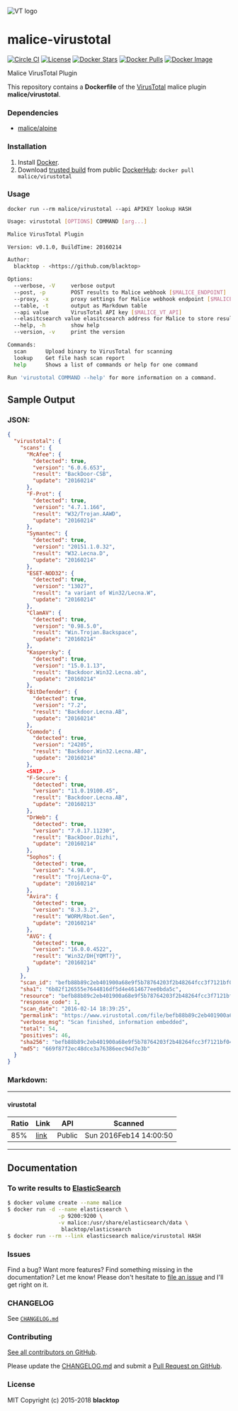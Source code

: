 ![VT logo](https://raw.githubusercontent.com/maliceio/malice-virustotal/master/logo.png)

# malice-virustotal

[![Circle CI](https://circleci.com/gh/malice-plugins/virustotal.png?style=shield)](https://circleci.com/gh/malice-plugins/virustotal) [![License](http://img.shields.io/:license-mit-blue.svg)](http://doge.mit-license.org) [![Docker Stars](https://img.shields.io/docker/stars/malice/virustotal.svg)](https://hub.docker.com/r/malice/virustotal/) [![Docker Pulls](https://img.shields.io/docker/pulls/malice/virustotal.svg)](https://hub.docker.com/r/malice/virustotal/) [![Docker Image](https://img.shields.io/badge/docker%20image-35.7MB-blue.svg)](https://hub.docker.com/r/malice/virustotal/)

Malice VirusTotal Plugin

This repository contains a **Dockerfile** of the [VirusTotal](https://virustotal.com) malice plugin **malice/virustotal**.

### Dependencies

- [malice/alpine](https://hub.docker.com/r/malice/alpine/)

### Installation

1.  Install [Docker](https://www.docker.io/).
2.  Download [trusted build](https://hub.docker.com/r/malice/virustotal/) from public [DockerHub](https://hub.docker.com): `docker pull malice/virustotal`

### Usage

```
docker run --rm malice/virustotal --api APIKEY lookup HASH
```

```bash
Usage: virustotal [OPTIONS] COMMAND [arg...]

Malice VirusTotal Plugin

Version: v0.1.0, BuildTime: 20160214

Author:
  blacktop - <https://github.com/blacktop>

Options:
  --verbose, -V		verbose output
  --post, -p		POST results to Malice webhook [$MALICE_ENDPOINT]
  --proxy, -x		proxy settings for Malice webhook endpoint [$MALICE_PROXY]
  --table, -t		output as Markdown table
  --api value		VirusTotal API key [$MALICE_VT_API]
  --elasitcsearch value	elasitcsearch address for Malice to store results [$MALICE_ELASTICSEARCH]
  --help, -h		show help
  --version, -v		print the version

Commands:
  scan		Upload binary to VirusTotal for scanning
  lookup	Get file hash scan report
  help		Shows a list of commands or help for one command

Run 'virustotal COMMAND --help' for more information on a command.
```

## Sample Output

### JSON:

```json
{
  "virustotal": {
    "scans": {
      "McAfee": {
        "detected": true,
        "version": "6.0.6.653",
        "result": "BackDoor-CSB",
        "update": "20160214"
      },
      "F-Prot": {
        "detected": true,
        "version": "4.7.1.166",
        "result": "W32/Trojan.AAWD",
        "update": "20160214"
      },
      "Symantec": {
        "detected": true,
        "version": "20151.1.0.32",
        "result": "W32.Lecna.D",
        "update": "20160214"
      },
      "ESET-NOD32": {
        "detected": true,
        "version": "13027",
        "result": "a variant of Win32/Lecna.W",
        "update": "20160214"
      },
      "ClamAV": {
        "detected": true,
        "version": "0.98.5.0",
        "result": "Win.Trojan.Backspace",
        "update": "20160214"
      },
      "Kaspersky": {
        "detected": true,
        "version": "15.0.1.13",
        "result": "Backdoor.Win32.Lecna.ab",
        "update": "20160214"
      },
      "BitDefender": {
        "detected": true,
        "version": "7.2",
        "result": "Backdoor.Lecna.AB",
        "update": "20160214"
      },
      "Comodo": {
        "detected": true,
        "version": "24205",
        "result": "Backdoor.Win32.Lecna.AB",
        "update": "20160214"
      },
      <SNIP...>
      "F-Secure": {
        "detected": true,
        "version": "11.0.19100.45",
        "result": "Backdoor.Lecna.AB",
        "update": "20160213"
      },
      "DrWeb": {
        "detected": true,
        "version": "7.0.17.11230",
        "result": "BackDoor.Dizhi",
        "update": "20160214"
      },
      "Sophos": {
        "detected": true,
        "version": "4.98.0",
        "result": "Troj/Lecna-Q",
        "update": "20160214"
      },
      "Avira": {
        "detected": true,
        "version": "8.3.3.2",
        "result": "WORM/Rbot.Gen",
        "update": "20160214"
      },
      "AVG": {
        "detected": true,
        "version": "16.0.0.4522",
        "result": "Win32/DH{YQMT?}",
        "update": "20160214"
      }
    },
    "scan_id": "befb88b89c2eb401900a68e9f5b78764203f2b48264fcc3f7121bf04a57fd408-1455475165",
    "sha1": "6b82f126555e7644816df5d4e4614677ee0bda5c",
    "resource": "befb88b89c2eb401900a68e9f5b78764203f2b48264fcc3f7121bf04a57fd408",
    "response_code": 1,
    "scan_date": "2016-02-14 18:39:25",
    "permalink": "https://www.virustotal.com/file/befb88b89c2eb401900a68e9f5b78764203f2b48264fcc3f7121bf04a57fd408/analysis/1455475165/",
    "verbose_msg": "Scan finished, information embedded",
    "total": 54,
    "positives": 46,
    "sha256": "befb88b89c2eb401900a68e9f5b78764203f2b48264fcc3f7121bf04a57fd408",
    "md5": "669f87f2ec48dce3a76386eec94d7e3b"
  }
}
```

### Markdown:

---

#### virustotal

| Ratio | Link                          | API    | Scanned                |
| ----- | ----------------------------- | ------ | ---------------------- |
| 85%   | [link](http://bit.ly/1ThieJ6) | Public | Sun 2016Feb14 14:00:50 |

---

## Documentation

### To write results to [ElasticSearch](https://www.elastic.co/products/elasticsearch)

```bash
$ docker volume create --name malice
$ docker run -d --name elasticsearch \
                -p 9200:9200 \
                -v malice:/usr/share/elasticsearch/data \
                 blacktop/elasticsearch
$ docker run --rm --link elasticsearch malice/virustotal HASH
```

### Issues

Find a bug? Want more features? Find something missing in the documentation? Let me know! Please don't hesitate to [file an issue](https://github.com/maliceio/malice-virustotal/issues/new) and I'll get right on it.

### CHANGELOG

See [`CHANGELOG.md`](https://github.com/maliceio/malice-virustotal/blob/master/CHANGELOG.md)

### Contributing

[See all contributors on GitHub](https://github.com/maliceio/malice-virustotal/graphs/contributors).

Please update the [CHANGELOG.md](https://github.com/maliceio/malice-virustotal/blob/master/CHANGELOG.md) and submit a [Pull Request on GitHub](https://help.github.com/articles/using-pull-requests/).

### License

MIT Copyright (c) 2015-2018 **blacktop**

